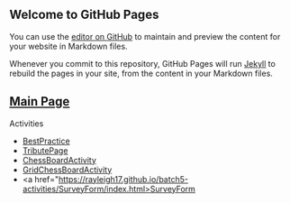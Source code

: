 ## Welcome to GitHub Pages

You can use the [editor on GitHub](https://github.com/rayleigh17/batch5-activities/edit/main/README.md) to maintain and preview the content for your website in Markdown files.

Whenever you commit to this repository, GitHub Pages will run [Jekyll](https://jekyllrb.com/) to rebuild the pages in your site, from the content in your Markdown files.


<h2><a href="https://rayleigh17.github.io/batch5-activities/" target="_blank">Main Page</a></h2>

Activities
- [BestPractice](Assignment1/index.html)
- [TributePage](TributePage/index.html)
- [ChessBoardActivity](ChessBoardActivity/index.html)
- [GridChessBoardActivity](GridChessBoardActivity/index.html)
- <a href="https://rayleigh17.github.io/batch5-activities/SurveyForm/index.html>SurveyForm</a>

